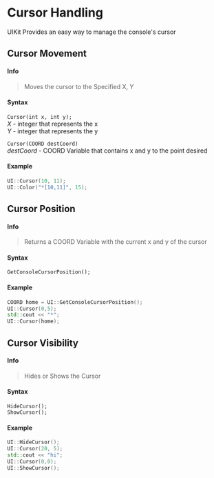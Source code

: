 # Cursor Handling <!-- {docsify-ignore} -->
UIKit Provides an easy way to manage the console's cursor
## Cursor Movement
#### Info
> Moves the cursor to the Specified X, Y
#### Syntax
`Cursor(int x, int y);`<br>
*X* - integer that represents the x<br>
*Y* - integer that represents the y

`Cursor(COORD destCoord)`<br>
*destCoord* - COORD Variable that contains x and y to the point desired

#### Example
```C++
UI::Cursor(10, 11);
UI::Color("*[10,11]", 15);
```

## Cursor Position
#### Info
> Returns a COORD Variable with the current x and y of the cursor
#### Syntax
`GetConsoleCursorPosition();`

#### Example
```C++
COORD home = UI::GetConsoleCursorPosition();
UI::Cursor(0,5);
std::cout << "*";
UI::Cursor(home);
````

## Cursor Visibility
#### Info
> Hides or Shows the Cursor
#### Syntax
`HideCursor();` <br>
`ShowCursor();`

#### Example
```C++
UI::HideCursor();
UI::Cursor(20, 5);
std::cout << "hi";
UI::Cursor(0,0);
UI::ShowCursor();
```